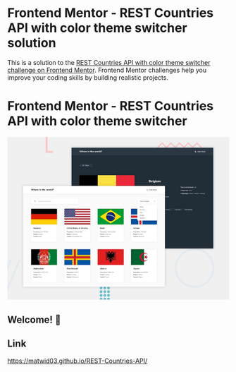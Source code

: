 # Frontend Mentor - REST Countries API with color theme switcher solution

This is a solution to the [REST Countries API with color theme switcher challenge on Frontend Mentor](https://www.frontendmentor.io/challenges/rest-countries-api-with-color-theme-switcher-5cacc469fec04111f7b848ca). Frontend Mentor challenges help you improve your coding skills by building realistic projects. 

# Frontend Mentor - REST Countries API with color theme switcher

![Design preview for the REST Countries API with color theme switcher coding challenge](./design/desktop-preview.jpg)

## Welcome! 👋

## Link
https://matwid03.github.io/REST-Countries-API/
